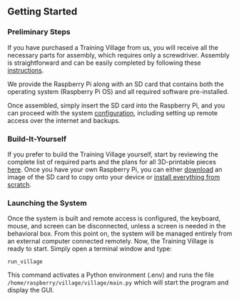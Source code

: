 ## Getting Started

### Preliminary Steps
If you have purchased a Training Village from us, you will receive all the necessary parts for assembly, which requires only a screwdriver. Assembly is straightforward and can be easily completed by following these [instructions][INSTRUCTIONS].

We provide the Raspberry Pi along with an SD card that contains both the operating system (Raspberry Pi OS) and all required software pre-installed.

Once assembled, simply insert the SD card into the Raspberry Pi, and you can proceed with the system [configuration][CONFIGURE], including setting up remote access over the internet and backups.

### Build-It-Yourself
If you prefer to build the Training Village yourself, start by reviewing the complete list of required parts and the plans for all 3D-printable pieces [here][PLANS]. Once you have your own Raspberry Pi, you can either [download][ISO] an image of the SD card to copy onto your device or [install everything from scratch][SOFTWARE].

### Launching the System
Once the system is built and remote access is configured, the keyboard, mouse, and screen can be disconnected, unless a screen is needed in the behavioral box. From this point on, the system will be managed entirely from an external computer connected remotely.
Now, the Training Village is ready to start. Simply open a terminal window and type:

```
run_village
```

This command activates a Python environment (.env) and runs the file `/home/raspberry/village/village/main.py` which will start the program and display the GUI.


[INSTRUCTIONS]: /how_to_build/assembly_instructions.md
[CONFIGURE]: /initial_configuration_index.rst
[PLANS]: /how_to_build/list_of_parts.md
[ISO]: /resources/ISO.md
[SOFTWARE]: /how_to_build/software_installation.md
